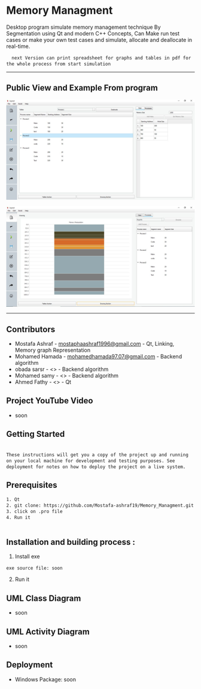 # Memory Managment 

Desktop program simulate  memory management technique By Segmentation using Qt and modern C++ Concepts, Can Make run test cases or make your own test cases and simulate, allocate and deallocate in real-time. 
```
  next Version can print spreadsheet for graphs and tables in pdf for the whole process from start simulation
```
 ---
## Public View and Example From program

![Example](
https://github.com/Mostafa-ashraf19/Memory_Managment/blob/master/Project%20Description/Main%20Window.JPG?raw=true
)

![Example2](
https://github.com/Mostafa-ashraf19/Memory_Managment/blob/master/Project%20Description/Drawing%20Window.JPG?raw=true
)

 

---
## Contributors
  - Mostafa Ashraf - <mostaphaashraf1996@gmail.com> - Qt, Linking, Memory graph Representation
  - Mohamed Hamada - <mohamedhamada97.07@gmail.com> - Backend algorithm
  - obada sarsr - <> - Backend algorithm
  - Mohamed samy - <> - Backend algorithm
  - Ahmed Fathy - <> - Qt
  
## Project YouTube Video

 - soon

## Getting Started
```

These instructions will get you a copy of the project up and running on your local machine for development and testing purposes. See deployment for notes on how to deploy the project on a live system.

```
## Prerequisites

``` 
1. Qt 
2. git clone: https://github.com/Mostafa-ashraf19/Memory_Managment.git
3. click on .pro file 
4. Run it
 
``` 
## Installation and building process :
1. Install exe
``` 
exe source file: soon
``` 
2. Run it
 

## UML Class Diagram 
 - soon
 
## UML Activity Diagram 

- soon
  
## Deployment
  - Windows Package: soon 
  
  



